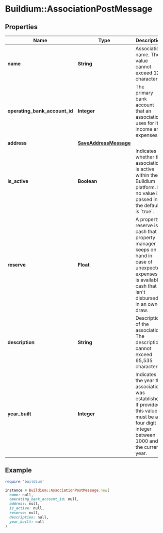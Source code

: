 # Buildium::AssociationPostMessage

## Properties

| Name | Type | Description | Notes |
| ---- | ---- | ----------- | ----- |
| **name** | **String** | Association name. The value cannot exceed 127 characters. |  |
| **operating_bank_account_id** | **Integer** | The primary bank account that an association uses for its income and expenses. |  |
| **address** | [**SaveAddressMessage**](SaveAddressMessage.md) |  |  |
| **is_active** | **Boolean** | Indicates whether the association is active within the Buildium platform. If no value is passed in the default is &#x60;true&#x60;. | [optional] |
| **reserve** | **Float** | A property reserve is cash that a property manager keeps on hand in case of unexpected expenses. It is available cash that isn&#39;t disbursed in an owner draw. | [optional] |
| **description** | **String** | Description of the association. The description cannot exceed 65,535 characters. | [optional] |
| **year_built** | **Integer** | Indicates the year the association was established. If provided this value must be a four digit integer between 1000 and the current year. | [optional] |

## Example

```ruby
require 'buildium'

instance = Buildium::AssociationPostMessage.new(
  name: null,
  operating_bank_account_id: null,
  address: null,
  is_active: null,
  reserve: null,
  description: null,
  year_built: null
)
```

